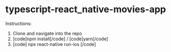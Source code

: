 # typescript-react_native-movies-app

Instructions:
1. Clone and navigate into the repo
2. [code]npm install[/code] / [code]yarn[/code]
3. [code] npx react-native run-ios [/code]
